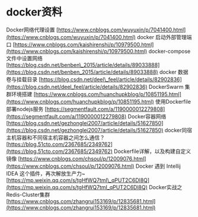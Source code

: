 # docker资料
Docker网络代理设置
[https://www.cnblogs.com/wuyuxin/p/7041400.html](https://www.cnblogs.com/wuyuxin/p/7041400.html)
docker 启动外部管理端口
[https://www.cnblogs.com/kaishirenshi/p/10979500.html](https://www.cnblogs.com/kaishirenshi/p/10979500.html)
docker-compose文件中设置网络
[https://blog.csdn.net/benben\_2015/article/details/89033888](https://blog.csdn.net/benben_2015/article/details/89033888)
docker 数据卷与挂载目录
[https://blog.csdn.net/deel\_feel/article/details/82902836](https://blog.csdn.net/deel_feel/article/details/82902836)
DockerSwarm 集群环境搭建
[https://www.cnblogs.com/huanchupkblog/p/10851195.html](https://www.cnblogs.com/huanchupkblog/p/10851195.html)
使用Dockerfile部署nodejs服务
[https://segmentfault.com/a/1190000012279808](https://segmentfault.com/a/1190000012279808)
Docker容器网络
[https://blog.csdn.net/gezhonglei2007/article/details/51627850](https://blog.csdn.net/gezhonglei2007/article/details/51627850)
docker同宿主机容器和不同宿主机容器之间怎么通信？
[https://blog.51cto.com/2367685/2349762](https://blog.51cto.com/2367685/2349762)
Dockerfile详解，以及构建自定义镜像
[https://www.cnblogs.com/chsoul/p/12009076.html](https://www.cnblogs.com/chsoul/p/12009076.html)
Docker 遇到 Intellij IDEA 这个插件，再次解放生产力\~
[https://mp.weixin.qq.com/s/tgHfWQ7tmI\_qPUT2C6Dl8Q](https://mp.weixin.qq.com/s/tgHfWQ7tmI_qPUT2C6Dl8Q)
Docker实战之Redis-Cluster集群
[https://www.cnblogs.com/zhangrui153169/p/12835681.html](https://www.cnblogs.com/zhangrui153169/p/12835681.html)

